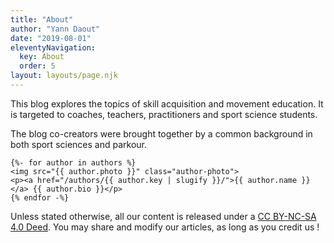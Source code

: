 ```yaml
---
title: "About"
author: "Yann Daout"
date: "2019-08-01"
eleventyNavigation:
  key: About
  order: 5
layout: layouts/page.njk
---
```


This blog explores the topics of skill acquisition and movement education. It is targeted to coaches, teachers, practitioners and sport science students.

The blog co-creators were brought together by a common background in both sport sciences and parkour.

    {%- for author in authors %}
    <img src="{{ author.photo }}" class="author-photo">
    <p><a href="/authors/{{ author.key | slugify }}/">{{ author.name }}</a> {{ author.bio }}</p>
    {% endfor -%}


Unless stated otherwise, all our content is released under a [CC BY-NC-SA 4.0 Deed](https://creativecommons.org/licenses/by-nc-sa/4.0/). You may share and modify our articles, as long as you credit us !

